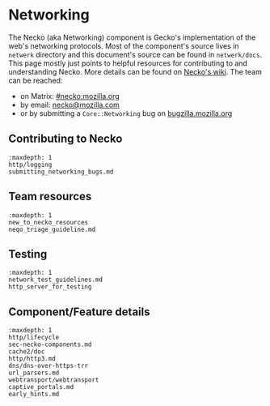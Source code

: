 # Networking

The Necko (aka Networking) component is Gecko's implementation of the web's networking protocols.
Most of the component's source lives in `netwerk` directory and this document's source can be found in `netwerk/docs`.
This page mostly just points to helpful resources for contributing to and understanding Necko.
More details can be found on [Necko's wiki](https://wiki.mozilla.org/Networking).
The team can be reached:
* on Matrix: [#necko:mozilla.org](https://chat.mozilla.org/#/room/#necko:mozilla.org)
* by email: necko@mozilla.com
* or by submitting a `Core::Networking` bug on [bugzilla.mozilla.org](https://bugzilla.mozilla.org/enter_bug.cgi?product=Core&component=Networking)

## Contributing to Necko
```{toctree}
:maxdepth: 1
http/logging
submitting_networking_bugs.md
```

## Team resources
```{toctree}
:maxdepth: 1
new_to_necko_resources
neqo_triage_guideline.md
```

## Testing
```{toctree}
:maxdepth: 1
network_test_guidelines.md
http_server_for_testing
```

## Component/Feature details
```{toctree}
:maxdepth: 1
http/lifecycle
sec-necko-components.md
cache2/doc
http/http3.md
dns/dns-over-https-trr
url_parsers.md
webtransport/webtransport
captive_portals.md
early_hints.md
```
